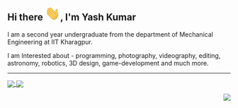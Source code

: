 <h2>Hi there <img src="https://raw.githubusercontent.com/ABSphreak/ABSphreak/master/gifs/Hi.gif" height="33px">, I'm Yash Kumar </h2>
I am a second year undergraduate from the department of Mechanical Engineering at IIT Kharagpur. 

 I am Interested about - programming, photography, videography, editing, astronomy, robotics, 3D design, game-development and much more.<br>

<hr>

<a href="https://github.com/yashkumar2603/github-readme-stats">
  <img align="center" src="https://github-readme-stats.vercel.app/api/top-langs?username=yashkumar2603&theme=algolia&show_icons=true" />
</a>
<a href="https://github.com/yashkumar2603/convoychat">
  <img align="center" src="https://github-readme-stats.vercel.app/api/pin/?username=yashkumar2603&repo=convoychat" />
</a>

<br>
<p>
<a href="https://www.linkedin.com/in/yash-kumar-681a51257/">
  <img src="https://komarev.com/ghpvc/?username=yashkumar2603&color=30D5C8&style=for-the-badge" align="right"/>
</a> 
<a href="https://www.instagram.com/_.yash_._kumar._/">
</a> 
</p>
